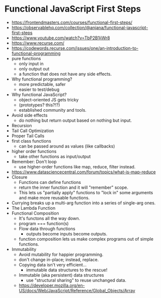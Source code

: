 # Functional JavaScript First Steps

* <https://frontendmasters.com/courses/functional-first-steps/>
* <https://observablehq.com/collection/@anjana/functional-javascript-first-steps>
* <https://www.youtube.com/watch?v=TbP2B1ijWr8>
* <https://www.recurse.com/>
* <https://codewords.recurse.com/issues/one/an-introduction-to-functional-programming>
* pure functions
  * only input in
  * only output out
  * a function that does not have any side effects.
* Why functional programming?
  * more predictable, safer
  * easier to test/debug
* Why functional JavaScript?
  * object-oriented JS gets tricky
  * (prototypes? this?!?)
  * established community and tools.
* Avoid side effects
  * do nothing but return output based on nothing but input.
* Recursion
* Tail Call Optimization
* Proper Tail Calls
* first class functions
  * can be passed around as values (like callbacks)
* higher order functions
  * take other functions as input/output
* Remember: Don't loop
  * use higher-order functions like map, reduce, filter instead.
* <https://www.datasciencecentral.com/forum/topics/what-is-map-reduce>
* Closure
  * Functions can define functions
  * return the inner function and it will "remember" scope.
  * This lets us "partially apply" functions to "lock in" some arguments and make more reusable functions.
* Currying breaks up a multi-arg function into a series of single-arg ones.
* The Lambda Function
* Functional Composition
  * It's functons all the way down.
  * program === function(s)
  * Flow data through functions
    * outputs become inputs become outputs.
  * function composition lets us make complex programs out of simple functions.
* Immutability
  * Avoid mutability for happier programming.
  * don't change in-place; instead, replace.
  * Copying data isn't very efficient...
    * immutable data structures to the rescue!
  * Immutable (aka persistent) data structures
    * use "structural sharing" to reuse unchanged data.
  * <https://developer.mozilla.org/en-US/docs/Web/JavaScript/Reference/Global_Objects/Array>

